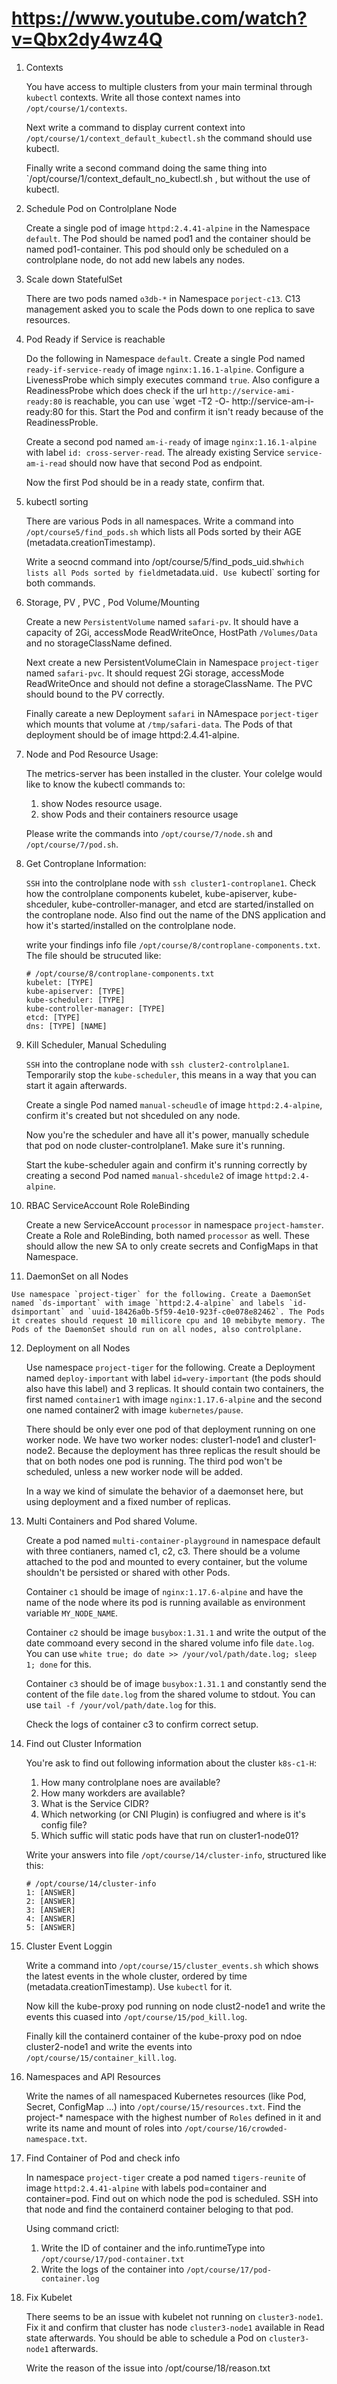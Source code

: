 # https://www.youtube.com/watch?v=Qbx2dy4wz4Q

1. Contexts

    You have access to multiple clusters from your main terminal through `kubectl` contexts. Write all those context names into `/opt/course/1/contexts`.

    Next write a command to display current context into `/opt/course/1/context_default_kubectl.sh` the command should use kubectl.

    Finally write a second command doing the same thing into `/opt/course/1/context_default_no_kubectl.sh , but without the use of kubectl.


2. Schedule Pod on Controlplane Node

    Create a single pod of image `httpd:2.4.41-alpine` in the Namespace `default`. The Pod should be named pod1 and the container should be named pod1-container. This pod should only be scheduled on a controlplane node, do not add new labels any nodes. 

3. Scale down StatefulSet

    There are two pods named `o3db-*` in Namespace `porject-c13`. C13 management asked you to scale the Pods down to one replica to save resources.

4. Pod Ready if Service is reachable

    Do the following in Namespace `default`. Create a single Pod named `ready-if-service-ready` of image `nginx:1.16.1-alpine`. Configure a LivenessProbe which simply executes command `true`. Also configure a ReadinessProbe which does check if the url `http://service-ami-ready:80` is reachable, you can use `wget -T2 -O- http://service-am-i-ready:80 for this. Start the Pod and confirm it isn't ready because of the ReadinessProble.

    Create a second pod named `am-i-ready` of image `nginx:1.16.1-alpine` with label `id: cross-server-read`. The already existing Service `service-am-i-read` should now have that second Pod as endpoint.

    Now the first Pod should be in a ready state, confirm that.

5. kubectl sorting

    There are various Pods in all namespaces. Write a command into `/opt/course5/find_pods.sh` which lists all Pods sorted by their AGE (metadata.creationTimestamp).

    Write a seocnd command into /opt/course/5/find_pods_uid.sh` which lists all Pods sorted by field `metadata.uid`. Use `kubectl` sorting for both commands.

6. Storage, PV , PVC , Pod Volume/Mounting

    Create a new `PersistentVolume` named `safari-pv`. It should have a capacity of 2Gi, accessMode ReadWriteOnce, HostPath `/Volumes/Data` and no storageClassName defined.

    Next create a new PersistentVolumeClain in Namespace `project-tiger` named `safari-pvc`. It should request 2Gi storage, accessMode ReadWriteOnce and should not define a storageClassName. The PVC should bound to the PV correctly.

    Finally careate a new Deployment `safari` in NAmespace `porject-tiger` which mounts that volume at `/tmp/safari-data`. The Pods of that deployment should be of image httpd:2.4.41-alpine.

7. Node and Pod Resource Usage:

    The metrics-server has been installed in the cluster. Your colelge would like to know the kubectl commands to: 

    1. show Nodes resource usage.
    2. show Pods and their containers resource usage

    Please write the commands into `/opt/course/7/node.sh` and `/opt/course/7/pod.sh`.

8. Get Controplane Information:

    `SSH` into the controlplane node with `ssh cluster1-controplane1`. Check how the controlplane components kubelet, kube-apiserver, kube-shceduler, kube-controller-manager, and etcd are started/installed on the controplane node. Also find out the name of the DNS application and how it's started/installed on the controlplane node.

    write your findings info file `/opt/course/8/controplane-components.txt`. The file should be strucuted like:
    ```
    # /opt/course/8/controplane-components.txt
    kubelet: [TYPE]
    kube-apiserver: [TYPE]
    kube-scheduler: [TYPE]
    kube-controller-manager: [TYPE]
    etcd: [TYPE]
    dns: [TYPE] [NAME]

    ``` 

9. Kill Scheduler, Manual Scheduling

    `SSH` into the controplane node with `ssh cluster2-controlplane1`. Temporarily stop the `kube-scheduler`, this means in a way that you can start it again afterwards.

    Create a single Pod named `manual-scheudle` of image `httpd:2.4-alpine`, confirm it's created but not shceduled on any node. 

    Now you're the scheduler and have all it's power, manually schedule that pod on node cluster-controlplane1. Make sure it's running.

    Start the kube-scheduler again and confirm it's running correctly by creating a second Pod named `manual-shcedule2` of image `httpd:2.4-alpine`.

10. RBAC ServiceAccount Role RoleBinding

    Create a new ServiceAccount `processor` in namespace `project-hamster`. Create a Role and RoleBinding, both named `processor` as well. These should allow the new SA to only create secrets and ConfigMaps in that Namespace.

11.  DaemonSet on all Nodes

    Use namespace `project-tiger` for the following. Create a DaemonSet named `ds-important` with image `httpd:2.4-alpine` and labels `id-dsimportant` and `uuid-18426a0b-5f59-4e10-923f-c0e078e82462`. The Pods it creates should request 10 millicore cpu and 10 mebibyte memory. The Pods of the DaemonSet should run on all nodes, also controlplane. 

12. Deployment on all Nodes

    Use namespace `project-tiger` for the following. Create a Deployment named `deploy-important` with label `id=very-important` (the pods should also have this label) and 3 replicas. It should contain two containers, the first named `container1` with image `nginx:1.17.6-alpine` and the second one named container2 with image `kubernetes/pause`.

    There should be only ever one pod of that deployment running on one worker node. We have two worker nodes: cluster1-node1 and cluster1-node2. Because the deployment has three replicas the result should be that on both nodes one pod is running. The third pod won't be scheduled, unless a new worker node will be added.

    In a way we kind of simulate the behavior of a daemonset here, but using deployment and a fixed number of replicas.

13. Multi Containers and Pod shared Volume.

    Create a pod named `multi-container-playground` in namespace default with three contianers, named c1, c2, c3. There should be a volume attached to the pod and mounted to every container, but the volume shouldn't be persisted or shared with other Pods.

    Container `c1` should be image of `nginx:1.17.6-alpine` and have the name of the node where its pod is running available as environment variable `MY_NODE_NAME`.

    Container `c2` should be image `busybox:1.31.1` and write the output of the date commoand every second in the shared volume info file `date.log`. You can use `white true; do date >> /your/vol/path/date.log; sleep 1; done` for this.

    Container `c3` should be of image `busybox:1.31.1` and constantly send the content of the file `date.log` from the shared volume to stdout. You can use `tail -f /your/vol/path/date.log` for this.

    Check the logs of container c3 to confirm correct setup.

14. Find out Cluster Information

    You're ask to find out following information about the cluster `k8s-c1-H`:

    1. How many controlplane noes are available?
    2. How many workders are available?
    3. What is the Service CIDR?
    4. Which networking (or CNI Plugin) is confiugred and where is it's config file?
    5. Which suffic will static pods have that run on cluster1-node01?

    Write your answers into file `/opt/course/14/cluster-info`, structured like this:

    ```
    # /opt/course/14/cluster-info
    1: [ANSWER]
    2: [ANSWER]
    3: [ANSWER]
    4: [ANSWER]
    5: [ANSWER]

15. Cluster Event Loggin

    Write a command into `/opt/course/15/cluster_events.sh` which shows the latest events in the whole cluster, ordered by time (metadata.creationTimestamp). Use `kubectl` for it.

    Now kill the kube-proxy pod running on node clust2-node1 and write the events this cuased into `/opt/course/15/pod_kill.log`.

    Finally kill the containerd container of the kube-proxy pod on ndoe cluster2-node1 and write the events into `/opt/course/15/container_kill.log`.

16. Namespaces and API Resources

    Write the names of all namespaced Kubernetes resources (like Pod, Secret, ConfigMap ...) into `/opt/course/15/resources.txt`. Find the project-* namespace with the highest number of `Roles` defined in it and write its name and mount of roles into `/opt/course/16/crowded-namespace.txt`.

17. Find Container of Pod and check info

    In namespace `project-tiger` create a pod named `tigers-reunite` of image `httpd:2.4.41-alpine` with labels pod=container and container=pod. Find out on which node the pod is scheduled. SSH into that node and find the containerd container beloging to that pod.

    Using command crictl:

    1. Write the ID of container and the info.runtimeType into `/opt/course/17/pod-container.txt`
    2. Write the logs of the container into `/opt/course/17/pod-container.log`

18. Fix Kubelet

    There seems to be an issue with kubelet not running on `cluster3-node1`. Fix it and confirm that cluster has node `cluster3-node1` available in Read state afterwards. You should be able to schedule a Pod on `cluster3-node1` afterwards.

    Write the reason of the issue into /opt/course/18/reason.txt

